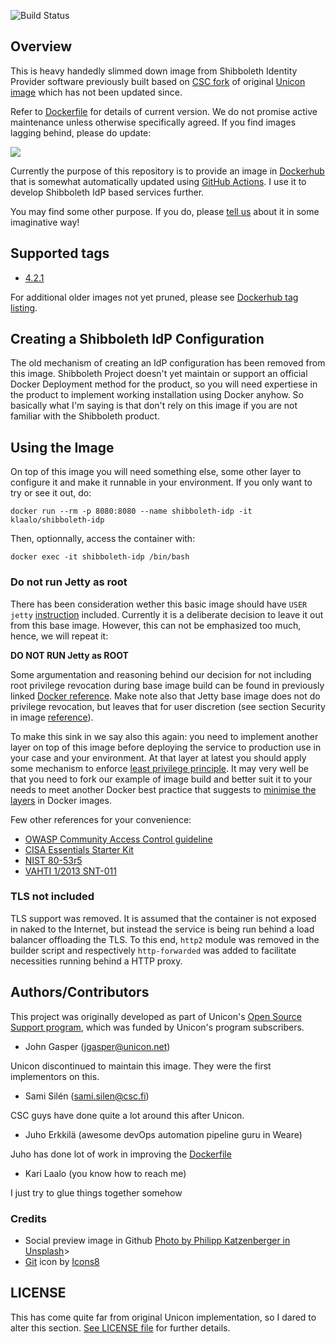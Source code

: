 ![Build Status](https://github.com/Olevi-id/shibboleth-idp-dockerized/actions/workflows/dockerhub.yml/badge.svg)

## Overview

This is heavy handedly slimmed down image from Shibboleth Identity Provider software previously built based on [CSC fork](https://github.com/CSCfi/shibboleth-idp-dockerized) of original [Unicon image](https://github.com/Unicon/shibboleth-idp-dockerized) which has not been updated since.

Refer to [Dockerfile](https://github.com/Olevi-id/shibboleth-idp-dockerized/blob/master/Dockerfile) for details of current version. We do not promise active maintenance unless otherwise specifically agreed. If you find images lagging behind, please do update: 

<a href="https://github.com/Olevi-id/shibboleth-idp-dockerized/fork">
    <img src="https://misc.karilaalo.fi/pics/icons8-git.svg" />
</a>

Currently the purpose of this repository is to provide an image in [Dockerhub](https://hub.docker.com/r/klaalo/shibboleth-idp/tags) that is somewhat automatically updated using [GitHub Actions](https://github.com/features/actions). I use it to develop Shibboleth IdP based services further.

You may find some other purpose. If you do, please [tell us](https://www.weare.fi/en/contact-us/) about it in some imaginative way!

## Supported tags

* [4.2.1](https://github.com/Olevi-id/shibboleth-idp-dockerized/blob/master/Dockerfile)

For additional older images not yet pruned, please see [Dockerhub tag listing](https://hub.docker.com/r/klaalo/shibboleth-idp/tags).

## Creating a Shibboleth IdP Configuration

The old mechanism of creating an IdP configuration has been removed from this image. Shibboleth Project doesn't yet maintain or support an official Docker Deployment method for the product, so you will need expertiese in the product to implement working installation using Docker anyhow. So basically what I'm saying is that don't rely on this image if you are not familiar with the Shibboleth product.

## Using the Image

On top of this image you will need something else, some other layer to configure it and make it runnable in your environment. If you only want to try or see it out, do:

    docker run --rm -p 8080:8080 --name shibboleth-idp -it klaalo/shibboleth-idp

Then, optionnally, access the container with:

    docker exec -it shibboleth-idp /bin/bash

### Do not run Jetty as root

There has been consideration wether this basic image should have `USER jetty` [instruction](https://docs.docker.com/develop/develop-images/dockerfile_best-practices/#user) included. Currently it is a deliberate decision to leave it out from this base image. However, this can not be emphasized too much, hence, we will repeat it:

**DO NOT RUN Jetty as ROOT**

Some argumentation and reasoning behind our decision for not including root privilege revocation during base image build can be found in previously linked [Docker reference](https://docs.docker.com/develop/develop-images/dockerfile_best-practices/#user). Make note also that Jetty base image does not do privilege revocation, but leaves that for user discretion (see section Security in image [reference](https://hub.docker.com/_/jetty/)).

To make this sink in we say also this again: you need to implement another layer on top of this image before deploying the service to production use in your case and your environment. At that layer at latest you should apply some mechanism to enforce [least privilege principle](https://en.wikipedia.org/wiki/Principle_of_least_privilege). It may very well be that you need to fork our example of image build and better suit it to your needs to meet another Docker best practice that suggests to [minimise the layers](https://docs.docker.com/develop/develop-images/dockerfile_best-practices/#minimize-the-number-of-layers) in Docker images.

Few other references for your convenience:
* [OWASP Community Access Control guideline](https://owasp.org/www-community/Access_Control)
* [CISA Essentials Starter Kit](https://www.cisa.gov/sites/default/files/publications/Cyber%20Essentials%20Starter%20Kit_03.12.2021_508_0.pdf)
* [NIST 80-53r5](https://csrc.nist.gov/CSRC/media/Projects/risk-management/800-53%20Downloads/800-53r5/SP_800-53_v5_1-derived-OSCAL.pdf)
* [VAHTI 1/2013 SNT-011](https://www.suomidigi.fi/sites/default/files/2020-06/Vahti_ohje_1_2013_pdf_0.pdf)

### TLS not included

TLS support was removed. It is assumed that the container is not exposed in naked to the Internet, but instead the service is being run behind a load balancer offloading the TLS. To this end, `http2` module was removed in the builder script and respectively `http-forwarded` was added to facilitate necessities running behind a HTTP proxy.

## Authors/Contributors

This project was originally developed as part of Unicon's [Open Source Support program](https://unicon.net/support), which was funded by Unicon's program subscribers.

- John Gasper (<jgasper@unicon.net>)

Unicon discontinued to maintain this image. They were the first implementors on this.

- Sami Silén (<sami.silen@csc.fi>)

CSC guys have done quite a lot around this after Unicon.

- Juho Erkkilä (awesome devOps automation pipeline guru in Weare)

Juho has done lot of work in improving the [Dockerfile](https://github.com/Olevi-id/shibboleth-idp-dockerized/blob/master/latest/Dockerfile)

- Kari Laalo (you know how to reach me)

I just try to glue things together somehow

### Credits

* Social preview image in Github [Photo by Philipp Katzenberger in Unsplash](https://unsplash.com/ko/@fantasyflip?utm_source=unsplash&utm_medium=referral&utm_content=creditCopyText)>  
* <a target="_blank" href="https://icons8.com/icon/16335/git">Git</a> icon by <a target="_blank" href="https://icons8.com">Icons8</a>  

## LICENSE

This has come quite far from original Unicon implementation, so I dared to alter this section. [See LICENSE file](https://github.com/Olevi-id/shibboleth-idp-dockerized/blob/master/LICENSE) for further details.